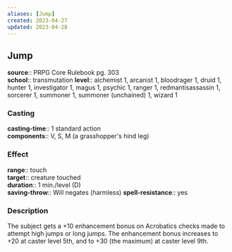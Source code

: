 ```yaml
---
aliases: [Jump]
created: 2023-04-27
updated: 2023-04-28
---
```


## Jump

**source**:: PRPG Core Rulebook pg. 303  
**school**:: transmutation
**level**:: alchemist 1, arcanist 1, bloodrager 1, druid 1, hunter 1, investigator 1, magus 1, psychic 1, ranger 1, redmantisassassin 1, sorcerer 1, summoner 1, summoner (unchained) 1, wizard 1

### Casting

**casting-time**:: 1 standard action  
**components**:: V, S, M (a grasshopper's hind leg)

### Effect

**range**:: touch  
**target**:: creature touched  
**duration**:: 1 min./level (D)  
**saving-throw**:: Will negates (harmless)
**spell-resistance**:: yes

### Description

The subject gets a +10 enhancement bonus on Acrobatics checks made to attempt high jumps or long jumps. The enhancement bonus increases to +20 at caster level 5th, and to +30 (the maximum) at caster level 9th.
